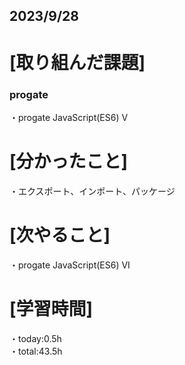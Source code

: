 ## 2023/9/28

# [取り組んだ課題]
### progate
・progate JavaScript(ES6) V
# [分かったこと]
・エクスポート、インポート、パッケージ
# [次やること]
・progate JavaScript(ES6) VI
# [学習時間]
・today:0.5h  
・total:43.5h
